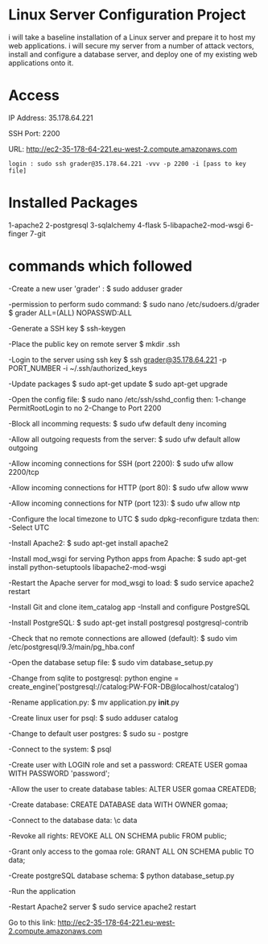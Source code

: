 # Linux Server Configuration Project
  i will take a baseline installation of a Linux server and prepare it
  to host my web applications.
  i will secure my server from a number of attack vectors,
  install and configure a database server,
  and deploy one of my existing web applications onto it.

# Access
  IP Address: 35.178.64.221

  SSH Port: 2200

  URL: http://ec2-35-178-64-221.eu-west-2.compute.amazonaws.com
	
	login : sudo ssh grader@35.178.64.221 -vvv -p 2200 -i [pass to key file]

# Installed Packages
  1-apache2
  2-postgresql
  3-sqlalchemy
  4-flask
  5-libapache2-mod-wsgi
  6-finger
  7-git

# commands which followed

  -Create a new user 'grader' :
  $ sudo adduser grader

  -permission to perform sudo command:
  $ sudo nano /etc/sudoers.d/grader
  $ grader ALL=(ALL) NOPASSWD:ALL

  -Generate a SSH key
  $ ssh-keygen

  -Place the public key on remote server
  $ mkdir .ssh

  -Login to the server using ssh key
  $ ssh grader@35.178.64.221 -p PORT_NUMBER -i ~/.ssh/authorized_keys

  -Update packages
  $ sudo apt-get update
  $ sudo apt-get upgrade

  -Open the config file:
  $ sudo nano /etc/ssh/sshd_config
  then:
    1-change PermitRootLogin to no
    2-Change to Port 2200

  -Block all incomming requests:
  $ sudo ufw default deny incoming

  -Allow all outgoing requests from the server:
  $ sudo ufw default allow outgoing

  -Allow incoming connections for SSH (port 2200):
  $ sudo ufw allow 2200/tcp

  -Allow incoming connections for HTTP (port 80):
  $ sudo ufw allow www

  -Allow incoming connections for NTP (port 123):
  $ sudo ufw allow ntp

  -Configure the local timezone to UTC
  $ sudo dpkg-reconfigure tzdata
  then:
    -Select UTC

  -Install Apache2:
  $ sudo apt-get install apache2

  -Install mod_wsgi for serving Python apps from Apache:
  $ sudo apt-get install python-setuptools libapache2-mod-wsgi

  -Restart the Apache server for mod_wsgi to load:
  $ sudo service apache2 restart

  -Install Git and clone item_catalog app
  -Install and configure PostgreSQL

  -Install PostgreSQL:
  $ sudo apt-get install postgresql postgresql-contrib

  -Check that no remote connections are allowed (default):
  $ sudo vim /etc/postgresql/9.3/main/pg_hba.conf

  -Open the database setup file:
  $ sudo vim database_setup.py

  -Change from sqlite to postgresql:
  python engine = create_engine('postgresql://catalog:PW-FOR-DB@localhost/catalog')

  -Rename application.py:
  $ mv application.py __init__.py

  -Create linux user for psql:
  $ sudo adduser catalog

  -Change to default user postgres:
  $ sudo su - postgre

  -Connect to the system:
  $ psql

  -Create user with LOGIN role and set a password:
  CREATE USER gomaa WITH PASSWORD 'password';

  -Allow the user to create database tables:
  ALTER USER gomaa CREATEDB;

  -Create database:
  CREATE DATABASE data WITH OWNER gomaa;

  -Connect to the database data:
  \c data

  -Revoke all rights:
  REVOKE ALL ON SCHEMA public FROM public;

  -Grant only access to the gomaa role:
  GRANT ALL ON SCHEMA public TO data;

  -Create postgreSQL database schema:
  $ python database_setup.py

  -Run the application

  -Restart Apache2 server
  $ sudo service apache2 restart

  Go to this link: http://ec2-35-178-64-221.eu-west-2.compute.amazonaws.com
